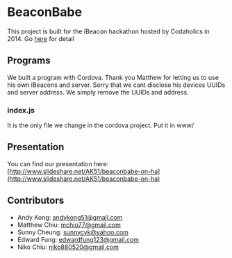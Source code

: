 # BeaconBabe
This project is built for the iBeacon hackathon hosted by Codaholics in 2014.
Go [here](https://github.com/codeaholicshk/hackathons.201408.ibeacon/blob/master/README.md) for detail

## Programs
We built a program with Cordova. Thank you Matthew for letting us to use his own iBeacons and server. Sorry that we cant disclose his devices UUIDs and server address. We simply remove the UUIDs and address.

### index.js
It is the only file we change in the cordova project. Put it in www/

## Presentation
You can find our presentation here: [http://www.slideshare.net/AK51/beaconbabe-on-ha](http://www.slideshare.net/AK51/beaconbabe-on-ha)

## Contributors

* Andy Kong: andykong51@gmail.com
* Matthew Chiu: mchiu77@gmail.com
* Sunny Cheung: sunnycyk@yahoo.com
* Edward Fung: edwardfung123@gmail.com
* Niko Chiu: niko880520@gmail.com

